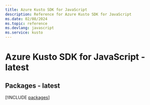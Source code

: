 ```yaml
---
title: Azure Kusto SDK for JavaScript
description: Reference for Azure Kusto SDK for JavaScript
ms.date: 02/08/2024
ms.topic: reference
ms.devlang: javascript
ms.service: kusto
---
```

# Azure Kusto SDK for JavaScript - latest
## Packages - latest
[!INCLUDE [packages](kusto-index.md)]